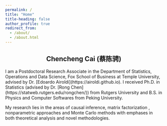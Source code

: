```yaml
---
permalink: /
title: "Home"
title-heading: false
author_profile: true
redirect_from: 
  - /about/
  - /about.html
---
```


<h2 style="text-align: center;"> Chencheng Cai (蔡陈骋) </h2>
I am a Postdoctoral Research Associate in the Department of Statistics, Operations and Data Science, Fox School of Business at Temple University, advised by Dr. [Edoardo Airoldi](https://airoldi.github.io). I received Ph.D. in Statistics (advised by Dr. [Rong Chen](https://statweb.rutgers.edu/rongchen/)) from Rutgers University and B.S. in Physics and Computer Softwares from Peking University. 

My research lies in the areas of causal inference, matrix factorization , nonparametric approaches and Monte Carlo methods with emphases in both theoretical analysis and novel methodologies.
